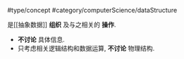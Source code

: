 #type/concept #category/computerScience/dataStructure 

是[[抽象数据]] **组织** 及与之相关的 **操作**.
- **不讨论** 具体信息.
- 只考虑相关逻辑结构和数据运算, **不讨论** 物理结构.